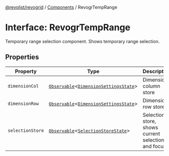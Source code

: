 [@revolist/revogrid](README.md) / [Components](Namespace.Components.md) / RevogrTempRange

# Interface: RevogrTempRange

Temporary range selection component. Shows temporary range selection.

## Properties

| Property | Type | Description | Defined in |
| ------ | ------ | ------ | ------ |
| `dimensionCol` | [`Observable`](TypeAlias.Observable.md)\<[`DimensionSettingsState`](Interface.DimensionSettingsState.md)\> | Dimension column store | [src/components.d.ts:666](https://github.com/revolist/revogrid/blob/834ef2bcc7d11d36bb9e66716a7f07087a633494/src/components.d.ts#L666) |
| `dimensionRow` | [`Observable`](TypeAlias.Observable.md)\<[`DimensionSettingsState`](Interface.DimensionSettingsState.md)\> | Dimension row store | [src/components.d.ts:670](https://github.com/revolist/revogrid/blob/834ef2bcc7d11d36bb9e66716a7f07087a633494/src/components.d.ts#L670) |
| `selectionStore` | [`Observable`](TypeAlias.Observable.md)\<[`SelectionStoreState`](TypeAlias.SelectionStoreState.md)\> | Selection store, shows current selection and focus | [src/components.d.ts:674](https://github.com/revolist/revogrid/blob/834ef2bcc7d11d36bb9e66716a7f07087a633494/src/components.d.ts#L674) |
